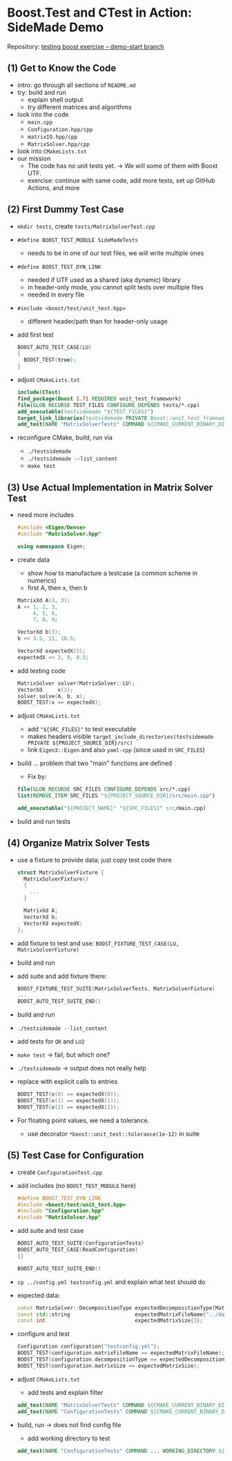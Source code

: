 # Boost.Test and CTest in Action: SideMade Demo

Repository: [testing boost exercise – demo-start branch](https://github.com/Simulation-Software-Engineering/testing-boost-exercise/tree/demo-start)

## (1) Get to Know the Code

- intro: go through all sections of `README.md`
- try: build and run
    - explain shell output
    - try different matrices and algorithms
- look into the code
    - `main.cpp`
    - `Configuration.hpp/cpp`
    - `matrixIO.hpp/cpp`
    - `MatrixSolver.hpp/cpp`
- look into `CMakeLists.txt`
- our mission
    - The code has no unit tests yet. -> We will some of them with Boost UTF.
    - exercise: continue with same code, add more tests, set up GitHub Actions, and more

## (2) First Dummy Test Case

- `mkdir tests`, create `tests/MatrixSolverTest.cpp`
- `#define BOOST_TEST_MODULE SideMadeTests`
    - needs to be in one of our test files, we will write multiple ones
- `#define BOOST_TEST_DYN_LINK`
    - needed if UTF used as a shared (aka dynamic) library
    - in header-only mode, you cannot split tests over multiple files
    - needed in every file
- `#include <boost/test/unit_test.hpp>`
    - different header/path than for header-only usage
- add first test

    ```cpp
    BOOST_AUTO_TEST_CASE(LU)
    {
      BOOST_TEST(true);
    }
    ```

- adjust `CMakeLists.txt`

    ```cmake
    include(CTest)
    find_package(Boost 1.71 REQUIRED unit_test_framework)
    file(GLOB_RECURSE TEST_FILES CONFIGURE_DEPENDS tests/*.cpp)
    add_executable(testsidemade "${TEST_FILES}")
    target_link_libraries(testsidemade PRIVATE Boost::unit_test_framework)
    add_test(NAME "MatrixSolverTests" COMMAND ${CMAKE_CURRENT_BINARY_DIR}/testsidemade)
    ```

- reconfigure CMake, build, run via
    - `./testsidemade`
    - `./testsidemade --list_content`
    - `make test`

## (3) Use Actual Implementation in Matrix Solver Test

- need more includes

    ```cpp
    #include <Eigen/Dense>
    #include "MatrixSolver.hpp"

    using namespace Eigen;
    ```

- create data
    - show how to manufacture a testcase (a common scheme in numerics)
    - first A, then x, then b

    ```cpp
    MatrixXd A(3, 3);
    A << 1, 2, 3,
         4, 5, 6,
         7, 8, 9;

    VectorXd b(3);
    b << 3.5, 11, 18.5;

    VectorXd expectedX(3);
    expectedX << 2, 0, 0.5;
    ```

- add testing code

    ```cpp
    MatrixSolver solver(MatrixSolver::LU);
    VectorXd     x(3);
    solver.solve(A, b, x);
    BOOST_TEST(x == expectedX);
    ```

- adjust `CMakeLists.txt`
    - add `"${SRC_FILES}"` to test executable
    - makes headers visible `target_include_directories(testsidemade PRIVATE ${PROJECT_SOURCE_DIR}/src)`
    - link `Eigen3::Eigen` and also `yaml-cpp` (since used in `SRC_FILES`)

- build ... problem that two "main" functions are defined
    - Fix by:

    ```cmake
    file(GLOB_RECURSE SRC_FILES CONFIGURE_DEPENDS src/*.cpp)
    list(REMOVE_ITEM SRC_FILES "${PROJECT_SOURCE_DIR}/src/main.cpp")

    add_executable("${PROJECT_NAME}" "${SRC_FILES}" src/main.cpp)
    ```

- build and run tests

## (4) Organize Matrix Solver Tests

- use a fixture to provide data; just copy test code there

    ```cpp
    struct MatrixSolverFixture {
      MatrixSolverFixture()
      {
        ...
      }

      MatrixXd A;
      VectorXd b;
      VectorXd expectedX;
    };
    ```

- add fixture to test and use: `BOOST_FIXTURE_TEST_CASE(LU, MatrixSolverFixture)`
- build and run

- add suite and add fixture there:

    ```cpp
    BOOST_FIXTURE_TEST_SUITE(MatrixSolverTests, MatrixSolverFixture)
    ...
    BOOST_AUTO_TEST_SUITE_END()
    ```

- build and run
- `./testsidemade --list_content`
- add tests for `QR` and `LU2`
- `make test` -> fail, but which one?
- `./testsidemade` -> output does not really help
- replace with explicit calls to entries

    ```cpp
    BOOST_TEST(x(0) == expectedX(0));
    BOOST_TEST(x(1) == expectedX(1));
    BOOST_TEST(x(2) == expectedX(2));
    ```

- For floating point values, we need a tolerance.
    - use decorator `*boost::unit_test::tolerance(1e-12)` in suite

## (5) Test Case for Configuration

- create `ConfigurationTest.cpp`
- add includes (no `BOOST_TEST_MODULE` here)

    ```cpp
    #define BOOST_TEST_DYN_LINK
    #include <boost/test/unit_test.hpp>
    #include "Configuration.hpp"
    #include "MatrixSolver.hpp"
    ```

- add suite and test case

    ```cpp
    BOOST_AUTO_TEST_SUITE(ConfigurationTests)
    BOOST_AUTO_TEST_CASE(ReadConfiguration)
    {}

    BOOST_AUTO_TEST_SUITE_END()
    ```

- `cp ../config.yml testconfig.yml` and explain what test should do
- expected data:

    ```cpp
    const MatrixSolver::DecompositionType expectedDecompositionType{MatrixSolver::QR};
    const std::string                     expectedMatrixFileName{"../data/m3.csv"};
    const int                             expectedMatrixSize{3};
    ```

- configure and test

    ```cpp
    Configuration configuration{"testconfig.yml"};
    BOOST_TEST(configuration.matrixFileName == expectedMatrixFileName);
    BOOST_TEST(configuration.decompositionType == expectedDecompositionType);
    BOOST_TEST(configuration.matrixSize == expectedMatrixSize);
    ```

- adjust `CMakeLists.txt`
    - add tests and explain filter

    ```cmake
    add_test(NAME "MatrixSolverTests" COMMAND ${CMAKE_CURRENT_BINARY_DIR}/testsidemade --run_test=MatrixSolverTests/*)
    add_test(NAME "ConfigurationTests" COMMAND ${CMAKE_CURRENT_BINARY_DIR}/testsidemade --run_test=ConfigurationTests/*)
    ```

- build, run -> does not find config file
    - add working directory to test

    ```cmake
    add_test(NAME "ConfigurationTests" COMMAND ... WORKING_DIRECTORY ${PROJECT_SOURCE_DIR}/tests)
    ```
